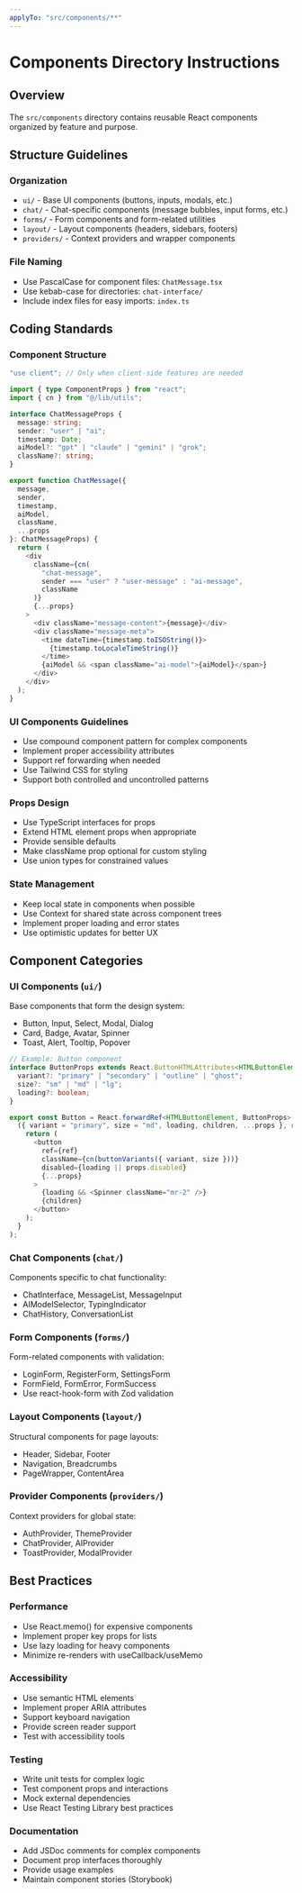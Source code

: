 ```yaml
---
applyTo: "src/components/**"
---
```


# Components Directory Instructions

## Overview

The `src/components` directory contains reusable React components organized by feature and purpose.

## Structure Guidelines

### Organization

- `ui/` - Base UI components (buttons, inputs, modals, etc.)
- `chat/` - Chat-specific components (message bubbles, input forms, etc.)
- `forms/` - Form components and form-related utilities
- `layout/` - Layout components (headers, sidebars, footers)
- `providers/` - Context providers and wrapper components

### File Naming

- Use PascalCase for component files: `ChatMessage.tsx`
- Use kebab-case for directories: `chat-interface/`
- Include index files for easy imports: `index.ts`

## Coding Standards

### Component Structure

```typescript
"use client"; // Only when client-side features are needed

import { type ComponentProps } from "react";
import { cn } from "@/lib/utils";

interface ChatMessageProps {
  message: string;
  sender: "user" | "ai";
  timestamp: Date;
  aiModel?: "gpt" | "claude" | "gemini" | "grok";
  className?: string;
}

export function ChatMessage({
  message,
  sender,
  timestamp,
  aiModel,
  className,
  ...props
}: ChatMessageProps) {
  return (
    <div
      className={cn(
        "chat-message",
        sender === "user" ? "user-message" : "ai-message",
        className
      )}
      {...props}
    >
      <div className="message-content">{message}</div>
      <div className="message-meta">
        <time dateTime={timestamp.toISOString()}>
          {timestamp.toLocaleTimeString()}
        </time>
        {aiModel && <span className="ai-model">{aiModel}</span>}
      </div>
    </div>
  );
}
```

### UI Components Guidelines

- Use compound component pattern for complex components
- Implement proper accessibility attributes
- Support ref forwarding when needed
- Use Tailwind CSS for styling
- Support both controlled and uncontrolled patterns

### Props Design

- Use TypeScript interfaces for props
- Extend HTML element props when appropriate
- Provide sensible defaults
- Make className prop optional for custom styling
- Use union types for constrained values

### State Management

- Keep local state in components when possible
- Use Context for shared state across component trees
- Implement proper loading and error states
- Use optimistic updates for better UX

## Component Categories

### UI Components (`ui/`)

Base components that form the design system:

- Button, Input, Select, Modal, Dialog
- Card, Badge, Avatar, Spinner
- Toast, Alert, Tooltip, Popover

```typescript
// Example: Button component
interface ButtonProps extends React.ButtonHTMLAttributes<HTMLButtonElement> {
  variant?: "primary" | "secondary" | "outline" | "ghost";
  size?: "sm" | "md" | "lg";
  loading?: boolean;
}

export const Button = React.forwardRef<HTMLButtonElement, ButtonProps>(
  ({ variant = "primary", size = "md", loading, children, ...props }, ref) => {
    return (
      <button
        ref={ref}
        className={cn(buttonVariants({ variant, size }))}
        disabled={loading || props.disabled}
        {...props}
      >
        {loading && <Spinner className="mr-2" />}
        {children}
      </button>
    );
  }
);
```

### Chat Components (`chat/`)

Components specific to chat functionality:

- ChatInterface, MessageList, MessageInput
- AIModelSelector, TypingIndicator
- ChatHistory, ConversationList

### Form Components (`forms/`)

Form-related components with validation:

- LoginForm, RegisterForm, SettingsForm
- FormField, FormError, FormSuccess
- Use react-hook-form with Zod validation

### Layout Components (`layout/`)

Structural components for page layouts:

- Header, Sidebar, Footer
- Navigation, Breadcrumbs
- PageWrapper, ContentArea

### Provider Components (`providers/`)

Context providers for global state:

- AuthProvider, ThemeProvider
- ChatProvider, AIProvider
- ToastProvider, ModalProvider

## Best Practices

### Performance

- Use React.memo() for expensive components
- Implement proper key props for lists
- Use lazy loading for heavy components
- Minimize re-renders with useCallback/useMemo

### Accessibility

- Use semantic HTML elements
- Implement proper ARIA attributes
- Support keyboard navigation
- Provide screen reader support
- Test with accessibility tools

### Testing

- Write unit tests for complex logic
- Test component props and interactions
- Mock external dependencies
- Use React Testing Library best practices

### Documentation

- Add JSDoc comments for complex components
- Document prop interfaces thoroughly
- Provide usage examples
- Maintain component stories (Storybook)
